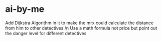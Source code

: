 # ai-by-me
Add Dijkstra Algorithm in it to make the mrx could calculate the distance from him to other detectives 
/n Use a math formula not price but point out the danger level for different detectives
